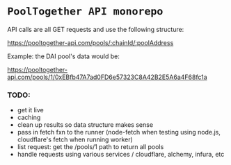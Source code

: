# `PoolTogether API monorepo`

API calls are all GET requests and use the following structure:

https://pooltogether-api.com/pools/:chainId/:poolAddress

Example: the DAI pool's data would be:

https://pooltogether-api.com/pools/1/0xEBfb47A7ad0FD6e57323C8A42B2E5A6a4F68fc1a

### TODO:

- get it live
- caching
- clean up results so data structure makes sense
- pass in fetch fxn to the runner (node-fetch when testing using node.js, cloudflare's fetch when running worker)
- list request: get the /pools/1 path to return all pools
- handle requests using various services / cloudflare, alchemy, infura, etc
